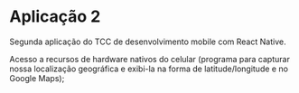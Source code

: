 # Aplicação 2 

Segunda aplicação do TCC de desenvolvimento mobile com React Native.

Acesso a recursos de hardware nativos do celular (programa para capturar nossa localização geográfica e exibi-la na forma de latitude/longitude e no Google Maps);